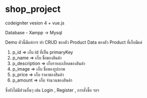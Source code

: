 # shop_project

codeigniter vesion 4 + vue.js

Database - Xampp -> Mysql

Demo ตัวนี้มีแค่การ ทำ CRUD ของตัว Product Data ของตัว Product ที่เก็บมีแค่

1. p_id => เก็บ id ที่เป็น primaryKey
2. p_name => เก็บ ชื่อของสินค้า
3. p_description => เก็บรายละเอียดของสินค้า
4. p_image => เก็บ ชื่อของรูปภาพ 
5. p_price => เก็บ ราคาของสินค้า
6. p_amount => เก็บ จำนวนของสินค้า

ซึ่งยังไม่มีส่วนอื่นๆ เช่น Login , Register , การสั่งซื้อ ฯลฯ
